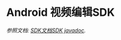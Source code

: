 # Android 视频编辑SDK
*参照文档: [SDK文档](Android锐动视频编辑SDK文档.pdf)[SDK javadoc](xpkUISdk/docs/xpkUISdk/index.html).*
